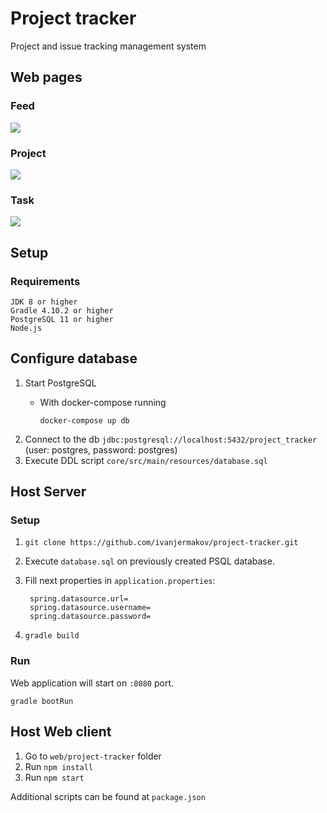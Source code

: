 # Project tracker
Project and issue tracking management system

## Web pages
### Feed
![](https://pp.userapi.com/c853420/v853420139/6768b/E7j5qxRAhY8.jpg)
### Project
![](https://pp.userapi.com/c853420/v853420139/67695/tlM7O_v7ays.jpg)
### Task
![](https://pp.userapi.com/c853420/v853420139/6769f/UdPwwRVwiao.jpg)

## Setup

### Requirements
    JDK 8 or higher
    Gradle 4.10.2 or higher
    PostgreSQL 11 or higher
    Node.js

## Configure database
1. Start PostgreSQL
   - With docker-compose running
     
         docker-compose up db
   
2. Connect to the db `jdbc:postgresql://localhost:5432/project_tracker` (user: postgres, password: postgres)
3. Execute DDL script `core/src/main/resources/database.sql`

## Host Server
    
### Setup

1. `git clone https://github.com/ivanjermakov/project-tracker.git`
2. Execute `database.sql` on previously created PSQL database.
3. Fill next properties in `application.properties`:

        spring.datasource.url=
        spring.datasource.username=
        spring.datasource.password=

4. `gradle build`

### Run

Web application will start on `:8080` port.
    
    gradle bootRun

## Host Web client

1. Go to `web/project-tracker` folder
2. Run `npm install`
3. Run `npm start`

Additional scripts can be found at `package.json`
